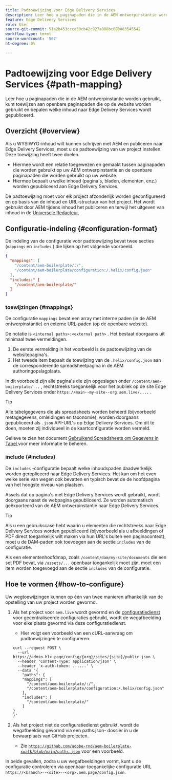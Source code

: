```yaml
---
title: Padtoewijzing voor Edge Delivery Services
description: Leer hoe u paginapaden die in de AEM ontwerpinstantie worden gebruikt, kunt toewijzen aan openbare paginapaden die op de website worden gebruikt en bepalen welke inhoud naar Edge Delivery Services wordt gepubliceerd.
feature: Edge Delivery Services
role: User
source-git-commit: 51a2b453ccce39cb42c927a088bc088083545542
workflow-type: tm+mt
source-wordcount: '567'
ht-degree: 0%

---
```



# Padtoewijzing voor Edge Delivery Services {#path-mapping}

Leer hoe u paginapaden die in de AEM ontwerpinstantie worden gebruikt, kunt toewijzen aan openbare paginapaden die op de website worden gebruikt en bepalen welke inhoud naar Edge Delivery Services wordt gepubliceerd.

## Overzicht {#overview}

Als u WYSIWYG-inhoud wilt kunnen schrijven met AEM en publiceren naar Edge Delivery Services, moet u de padtoewijzing van uw project instellen. Deze toewijzing heeft twee doelen.

* Hiermee wordt een relatie toegewezen en gemaakt tussen paginapaden die worden gebruikt op uw AEM ontwerpinstantie en de openbare paginapaden die worden gebruikt op uw website.
* Hiermee bepaalt u welke inhoud (pagina&#39;s, bladen, elementen, enz.) worden gepubliceerd aan Edge Delivery Services.

De padtoewijzing moet voor elk project afzonderlijk worden geconfigureerd en op basis van de inhoud en URL-structuur van het project. Het wordt gebruikt door AEM tijdens inhoud het publiceren en terwijl het uitgeven van inhoud in de [ Universele Redacteur.](/help/sites-cloud/authoring/universal-editor/navigation.md)

## Configuratie-indeling {#configuration-format}

De indeling van de configuratie voor padtoewijzing bevat twee secties (`mappings` en `includes` ) die lijken op het volgende voorbeeld.

```json
{
  "mappings": [
    "/content/aem-boilerplate/:/",
    "/content/aem-boilerplate/configuration:/.helix/config.json"
  ],
  "includes:" [
    "/content/aem-boilerplate/"
  ]
}
```

### toewijzingen {#mappings}

De configuratie `mappings` bevat een array met interne paden (in de AEM ontwerpinstantie) en externe URL-paden (op de openbare website).

De notatie is `<internal paths>:<external path>` . Het bestaat doorgaans uit minimaal twee vermeldingen.

1. De eerste vermelding in het voorbeeld is de padtoewijzing van de websitepagina&#39;s.
1. Het tweede item bepaalt de toewijzing van de `.helix/config.json` aan de corresponderende spreadsheetpagina in de AEM authoringopslagplaats.

In dit voorbeeld zijn alle pagina&#39;s die zijn opgeslagen onder `/content/aem-boilerplate/...` , rechtstreeks toegankelijk voor het publiek op de site Edge Delivery Services onder `https://main--my-site--org.aem.live/....` .

>[!TIP]
>
>Alle tabelgegevens die als spreadsheets worden beheerd (bijvoorbeeld metagegevens, omleidingen en taxonomie), worden doorgaans gepubliceerd als `.json` API-URL&#39;s op Edge Delivery Services. Om dit te doen, moeten zij individueel in de kaartconfiguratie worden vermeld.
>
>Gelieve te zien het document [ Gebruikend Spreadsheets om Gegevens in Tabel ](/help/edge/wysiwyg-authoring/tabular-data.md) voor meer informatie te beheren.

### include {#includes}

De `includes` -configuratie bepaalt welke inhoudspaden daadwerkelijk worden gerepliceerd naar Edge Delivery Services. Het kan om het even welke serie van wegen ook bevatten en typisch bevat de de hoofdpagina van het hoogste niveau van plaatsen.

Assets dat op pagina&#39;s met Edge Delivery Services wordt gebruikt, wordt doorgaans naast de webpagina gepubliceerd. Ze worden automatisch geëxporteerd van de AEM ontwerpinstantie naar Edge Delivery Services.

>[!TIP]
>
>Als u een gebruikscase hebt waarin u elementen die rechtstreeks naar Edge Delivery Services worden gepubliceerd (bijvoorbeeld als u afbeeldingen of PDF direct toegankelijk wilt maken via hun URL&#39;s buiten een paginacontext), moet u de DAM-paden ook toevoegen aan de sectie `includes` van de configuratie.
>
>Als een elementenhoofdmap, zoals `/content/dam/my-site/documents` die een set PDF bevat, via `/assets/...` openbaar toegankelijk moet zijn, moet een item worden toegevoegd aan de sectie `includes` van de configuratie.

## Hoe te vormen {#how-to-configure}

Uw wegtoewijzingen kunnen op één van twee manieren afhankelijk van de opstelling van uw project worden gevormd.

1. Als het project voor `aem.live` wordt gevormd en de [ configuratiedienst ](https://www.aem.live/docs/config-service-setup) voor gecentraliseerde configuraties gebruikt, wordt de wegafbeelding voor elke plaats gevormd via deze configuratiedienst.

   * Hier volgt een voorbeeld van een cURL-aanvraag om padtoewijzingen te configureren.

   ```text
   curl --request POST \
     --url https://admin.hlx.page/config/{org}/sites/{site}/public.json \
     --header 'Content-Type: application/json' \
     --header 'x-auth-token: ......' \
     --data '{
       "paths": {
       "mappings": [
         "/content/aem-boilerplate/:/",
         "/content/aem-boilerplate/configuration:/.helix/config.json"
       ],
       "includes": [
         "/content/aem-boilerplate/"
       ]
   }
   }'
   ```

1. Als het project niet de configuratiedienst gebruikt, wordt de wegafbeelding gevormd via een paths.json- dossier in u de bewaarplaats van GitHub projecten.

   * Zie [`https://github.com/adobe-rnd/aem-boilerplate-xwalk/blob/main/paths.json`](/https://github.com/adobe-rnd/aem-boilerplate-xwalk/blob/main/paths.json) voor een voorbeeld.

In beide gevallen, zodra u uw wegafbeeldingen vormt, kunt u de configuratie controleren via openbaar-toegankelijke configuratie URL `https://<branch>--<site>--<org>.aem.page/config.json`.
